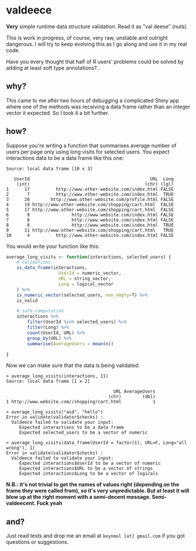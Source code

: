 # valdeece

**Very** simple runtime data structure validation. Read it as "val deese" (nuts)

This is work in progress, of course, very raw, unstable and outright dangerous. I will try to keep evolving this as I go along and use it in my real code.

Have you every thought that half of R users' problems could be solved by adding at least soft type annotations?..

## why?

This came to me after two hours of debugging a complicated Shiny app where one of the methods was receiving a data frame rather than an integer vector it expected. So I took it a bit further.

## how?

Suppose you're writing a function that summarises average number of users per page only using long visits for selected users. You expect interactions data to be a data frame like this one:

```
Source: local data frame [10 x 3]

   UserId                                              URL  Long
    (int)                                            (chr) (lgl)
1      17          http://www.other-website.com/index.html FALSE
2       7          http://www.other-website.com/index.html  TRUE
3      20        http://www.other-website.com/profile.html FALSE
4      19 http://www.other-website.com/shopping/cart.html  FALSE
5      17 http://www.other-website.com/shopping/cart.html  FALSE
6       9                http://www.website.com/index.html FALSE
7       8                http://www.website.com/index.html FALSE
8       8                http://www.website.com/index.html  TRUE
9      11 http://www.other-website.com/shopping/cart.html   TRUE
10      4          http://www.other-website.com/index.html FALSE
```

You would write your function like this:

```R
average_long_visits <- function(interactions, selected_users) {
    # validations
    is_data_frame(interactions,
                    UserId = numeric_vector,
                    URL = string_vector,
                    Long = logical_vector
    ) %>%
    is_numeric_vector(selected_users, non_empty=T) %>%
    is_valid

    # safe computation
    interactions %>% 
        filter(UserId %in% selected_users) %>%
        filter(Long) %>%
        count(UserId, URL) %>%
        group_by(URL) %>%
        summarise(AverageUsers = mean(n))

}
```
Now we can make sure that the data is being validated:

```
> average_long_visits(interactions, 11)
Source: local data frame [1 x 2]

                                         URL AverageUsers
                                       (chr)        (dbl)
1 http://www.website.com//shopping/cart.html            1

> average_long_visits("asd", "hello")
Error in validate(validator$checks) :
  Valdeece failed to validate your input:
     Expected interactions to be a data frame
     Expected selected_users to be a vector of numeric

> average_long_visits(data_frame(UserId = factor(1), URL=F, Long="all wrong"), 1)
Error in validate(validator$checks) :
  Valdeece failed to validate your input:
     Expected interactions$UserId to be a vector of numeric
     Expected interactions$URL to be a vector of strings
     Expected interactions$Long to be a vector of logicals
```

**N.B.: it's not trivial to get the names of values right (depending on the frame they were called from), so it's very unpredictable. But at least it will blow up at the right moment with a semi-decent message. Semi-valdeecent. Fuck yeah**

## and?

Just read tests and drop me an email at `keynmol [at] gmail.com` if you got questions or suggestions.